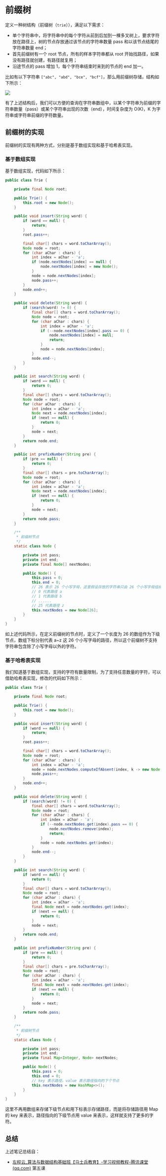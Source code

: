 # 前缀树

定义一种树结构（前缀树（`trie`）），满足以下需求：

- 单个字符串中，将字符串中的每个字符从前到后加到一棵多叉树上，要求字符放在路径上，树的节点存放通过该节点的字符串数量 pass 和以该节点结尾的字符串数量 end；
- 首先前缀树有一个 root 节点，所有的样本字符串都从 root 开始找路径，如果没有路径就创建，有路径就复用；
- 沿途节点的 pass 增加 1，每个字符串结束时来到的节点的 end 加一。

比如有以下字符串  `["abc", "abd", "bce", "bcf"]`，那么用前缀树存储，结构如下所示：

![](../images/4.1-1-前缀树示例.png)

有了上述结构后，我们可以方便的查询在字符串数组中，以某个字符串为前缀的字符串数量（pass）或某个字符串出现的次数（end），时间复杂度为 O(K)，K 为字符串或字符串前缀的字符数量。

## 前缀树的实现

前缀树的实现有两种方式，分别是基于数组实现和基于哈希表实现。

### 基于数组实现

基于数组实现，代码如下所示：

```java
public class Trie {

    private final Node root;

    public Trie() {
        this.root = new Node();
    }

    public void insert(String word) {
        if (word == null) {
            return;
        }
        root.pass++;

        final char[] chars = word.toCharArray();
        Node node = root;
        for (char aChar : chars) {
            int index = aChar - 'a';
            if (node.nextNodes[index] == null) {
                node.nextNodes[index] = new Node();
            }
            node = node.nextNodes[index];
            node.pass++;
        }
        node.end++;
    }

    public void delete(String word) {
        if (search(word) != 0) {
            final char[] chars = word.toCharArray();
            Node node = root;
            for (char aChar : chars) {
                int index = aChar - 'a';
                if (--node.nextNodes[index].pass == 0) {
                    node.nextNodes[index] = null;
                    return;
                }
                node = node.nextNodes[index];
            }
            node.end--;
        }
    }

    public int search(String word) {
        if (word == null) {
            return 0;
        }
        final char[] chars = word.toCharArray();
        Node node = root;
        for (char aChar : chars) {
            int index = aChar - 'a';
            Node next = node.nextNodes[index];
            if (next == null) {
                return 0;
            }
            node = next;
        }
        return node.end;
    }

    public int prefixNumber(String pre) {
        if (pre == null) {
            return 0;
        }
        final char[] chars = pre.toCharArray();
        Node node = root;
        for (char aChar : chars) {
            int index = aChar - 'a';
            Node next = node.nextNodes[index];
            if (next == null) {
                return 0;
            }
            node = next;
        }
        return node.pass;
    }

    /**
     * 前缀树节点
     */
    static class Node {

        private int pass;
        private int end;
        private final Node[] nextNodes;

        public Node() {
            this.pass = 0;
            this.end = 0;
            // 26 表示 26 个小写字母，这里假设存放的字符串只由 26 个小写字母组成
            // 0 代表路径 a
            // 1 代表路径 b
            // ......
            // 25 代表路径 z
            this.nextNodes = new Node[26];
        }
    }
}
```

如上述代码所示，在定义前缀树的节点时，定义了一个长度为 26 的数组作为下级节点，数组下标分别代表 a~z 这 26 个小写字母的路径，所以这个前缀树不支持字符串包含除了小写字母以外的字符。

### 基于哈希表实现

我们知道基于数组实现，支持的字符有数量限制，为了支持任意数量的字符，可以借助哈希表实现，修改的代码如下所示：

```java
public class Trie {

    private final Node root;

    public Trie() {
        this.root = new Node();
    }

    public void insert(String word) {
        if (word == null) {
            return;
        }
        root.pass++;

        final char[] chars = word.toCharArray();
        Node node = root;
        for (char aChar : chars) {
            int index = aChar - 'a';
            node = node.nextNodes.computeIfAbsent(index, k -> new Node());
            node.pass++;
        }
        node.end++;
    }

    public void delete(String word) {
        if (search(word) != 0) {
            final char[] chars = word.toCharArray();
            Node node = root;
            for (char aChar : chars) {
                int index = aChar - 'a';
                if (--node.nextNodes.get(index).pass == 0) {
                    node.nextNodes.remove(index);
                    return;
                }
                node = node.nextNodes.get(index);
            }
            node.end--;
        }
    }

    public int search(String word) {
        if (word == null) {
            return 0;
        }
        final char[] chars = word.toCharArray();
        Node node = root;
        for (char aChar : chars) {
            int index = aChar - 'a';
            final Node next = node.nextNodes.get(index);
            if (next == null) {
                return 0;
            }
            node = next;
        }
        return node.end;
    }

    public int prefixNumber(String pre) {
        if (pre == null) {
            return 0;
        }
        final char[] chars = pre.toCharArray();
        Node node = root;
        for (char aChar : chars) {
            int index = aChar - 'a';
            final Node next = node.nextNodes.get(index);
            if (next == null) {
                return 0;
            }
            node = next;
        }
        return node.pass;
    }

    /**
     * 前缀树节点
     */
    static class Node {

        private int pass;
        private int end;
        private final Map<Integer, Node> nextNodes;

        public Node() {
            this.pass = 0;
            this.end = 0;
            // key 表示路径，value 表示路径指向的下个节点
            this.nextNodes = new HashMap<>();
        }
    }
}
```

这里不再用数组来存储下级节点和用下标表示存储路径，而是将存储路径用 Map 的 key 来表示，路径指向的下级节点用 value 来表示，这样就支持了更多的字符。

## 总结

上述笔记总结自：

- [左程云_算法与数据结构基础班【马士兵教育】-学习视频教程-腾讯课堂 (qq.com)](https://ke.qq.com/course/2145184?tuin=b09cbb87) 第五课

